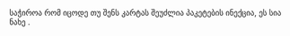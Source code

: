 საჭიროა რომ იცოდე თუ შენს კარტას შეუძლია პაკეტების ინექცია, ეს სია ნახე [](http://www.aircrack-ng.org/doku.php?id=compatibility_drivers#which_is_the_best_card_to_buy).
